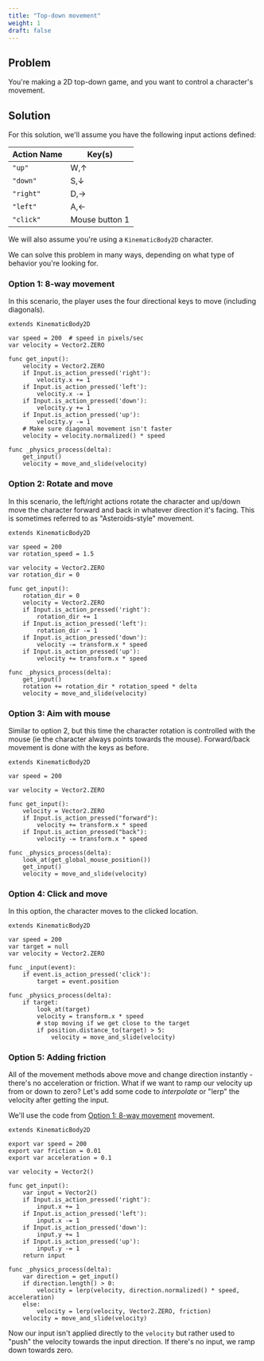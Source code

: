 ```yaml
---
title: "Top-down movement"
weight: 1
draft: false
---
```


## Problem

You're making a 2D top-down game, and you want to control a character's movement.

## Solution

For this solution, we'll assume you have the following input actions defined:

   Action Name | Key(s)
--------|------
`"up"` | W,↑
`"down"` | S,↓
`"right"` | D,→
`"left"` | A,←
`"click"` | Mouse button 1

We will also assume you're using a `KinematicBody2D` character.

We can solve this problem in many ways, depending on what type of behavior you're looking for.

### Option 1: 8-way movement

In this scenario, the player uses the four directional keys to move (including diagonals).

```gdscript
extends KinematicBody2D

var speed = 200  # speed in pixels/sec
var velocity = Vector2.ZERO

func get_input():
    velocity = Vector2.ZERO
    if Input.is_action_pressed('right'):
        velocity.x += 1
    if Input.is_action_pressed('left'):
        velocity.x -= 1
    if Input.is_action_pressed('down'):
        velocity.y += 1
    if Input.is_action_pressed('up'):
        velocity.y -= 1
    # Make sure diagonal movement isn't faster
    velocity = velocity.normalized() * speed

func _physics_process(delta):
    get_input()
    velocity = move_and_slide(velocity)
```

### Option 2: Rotate and move

In this scenario, the left/right actions rotate the character and up/down move the character forward and back in whatever direction it's facing. This is sometimes referred to as "Asteroids-style" movement.

```gdscript
extends KinematicBody2D

var speed = 200
var rotation_speed = 1.5

var velocity = Vector2.ZERO
var rotation_dir = 0

func get_input():
    rotation_dir = 0
    velocity = Vector2.ZERO
    if Input.is_action_pressed('right'):
        rotation_dir += 1
    if Input.is_action_pressed('left'):
        rotation_dir -= 1
    if Input.is_action_pressed('down'):
        velocity -= transform.x * speed
    if Input.is_action_pressed('up'):
        velocity += transform.x * speed

func _physics_process(delta):
    get_input()
    rotation += rotation_dir * rotation_speed * delta
    velocity = move_and_slide(velocity)
```
### Option 3: Aim with mouse

Similar to option 2, but this time the character rotation is controlled with the mouse (ie the character always points towards the mouse). Forward/back movement is done with the keys as before.

```gdscript
extends KinematicBody2D

var speed = 200

var velocity = Vector2.ZERO

func get_input():
    velocity = Vector2.ZERO
    if Input.is_action_pressed("forward"):
        velocity += transform.x * speed
    if Input.is_action_pressed("back"):
        velocity -= transform.x * speed

func _physics_process(delta):
    look_at(get_global_mouse_position())
    get_input()
    velocity = move_and_slide(velocity)
```

### Option 4: Click and move

In this option, the character moves to the clicked location.

```gdscript
extends KinematicBody2D

var speed = 200
var target = null
var velocity = Vector2.ZERO

func _input(event):
    if event.is_action_pressed('click'):
        target = event.position

func _physics_process(delta):
    if target:
        look_at(target)
        velocity = transform.x * speed
        # stop moving if we get close to the target
        if position.distance_to(target) > 5:
            velocity = move_and_slide(velocity)
```

### Option 5: Adding friction

All of the movement methods above move and change direction instantly - there's no acceleration or friction. What if we want to ramp our velocity up from or down to zero? Let's add some code to *interpolate* or "lerp" the velocity after getting the input.

We'll use the code from [Option 1: 8-way movement](#option-1-8-way-movement) movement.

```gdscript
extends KinematicBody2D

export var speed = 200
export var friction = 0.01
export var acceleration = 0.1

var velocity = Vector2()

func get_input():
    var input = Vector2()
    if Input.is_action_pressed('right'):
        input.x += 1
    if Input.is_action_pressed('left'):
        input.x -= 1
    if Input.is_action_pressed('down'):
        input.y += 1
    if Input.is_action_pressed('up'):
        input.y -= 1
    return input

func _physics_process(delta):
    var direction = get_input()
    if direction.length() > 0:
        velocity = lerp(velocity, direction.normalized() * speed, acceleration)
    else:
        velocity = lerp(velocity, Vector2.ZERO, friction)
    velocity = move_and_slide(velocity)
```

Now our input isn't applied directly to the `velocity` but rather used to "push" the velocity towards the input direction. If there's no input, we ramp down towards zero.